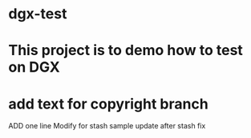 # dgx-test
# This project is to demo how to test on DGX
# add text for copyright branch
ADD one line
Modify for stash sample
update after stash fix
